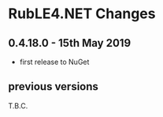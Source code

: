 #  **RubLE4.NET** Changes


## 0.4.18.0 - 15th May 2019

* first release to NuGet



## previous versions

T.B.C.


